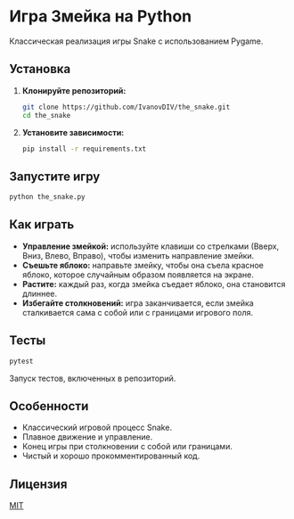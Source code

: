 # Игра Змейка на Python

Классическая реализация игры Snake с использованием Pygame.

## Установка

1. **Клонируйте репозиторий:**
   ```bash
   git clone https://github.com/IvanovDIV/the_snake.git
   cd the_snake
   ```

2. **Установите зависимости:**
   ```bash
   pip install -r requirements.txt
   ```

## Запустите игру

```bash
python the_snake.py
```

## Как играть

* **Управление змейкой:** используйте клавиши со стрелками (Вверх, Вниз, Влево, Вправо), чтобы изменить направление змейки.
* **Съешьте яблоко:** направьте змейку, чтобы она съела красное яблоко, которое случайным образом появляется на экране.
* **Растите:** каждый раз, когда змейка съедает яблоко, она становится длиннее.
* **Избегайте столкновений:** игра заканчивается, если змейка сталкивается сама с собой или с границами игрового поля.

## Тесты

```bash
pytest
```

Запуск тестов, включенных в репозиторий.

## Особенности

* Классический игровой процесс Snake.
* Плавное движение и управление.
* Конец игры при столкновении с собой или границами.
* Чистый и хорошо прокомментированный код.

## Лицензия

[MIT](https://choosealicense.com/licenses/mit/)

